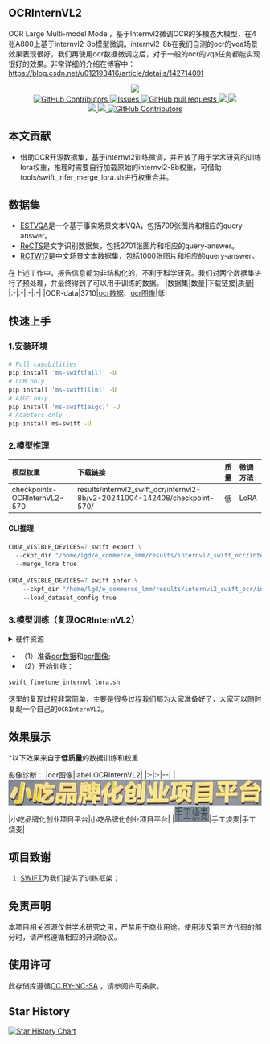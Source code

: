 ## OCRInternVL2

OCR Large Multi-model Model，基于Internvl2微调OCR的多模态大模型，在4张A800上基于internvl2-8b模型微调。internvl2-8b在我们自测的ocr的vqa场景效果表现很好，我们再使用ocr数据微调之后，对于一般的ocr的vqa任务都能实现很好的效果。非常详细的介绍在博客中：https://blog.csdn.net/u012193416/article/details/142714091

 <p align="center">
      <a href='https://github.com/leeguandong/OCRInternVL2'>
            <img src='https://img.shields.io/badge/Project-Page-Green'>
      </a>
      </br>
      <a href="https://github.com/leeguandong/OCRInternVL2/graphs/contributors">
        <img alt="GitHub Contributors" src="https://img.shields.io/github/contributors/leeguandong/OCRInternVL2" />
      </a>
      <a href="https://github.com/leeguandong/OCRInternVL2/issues">
        <img alt="Issues" src="https://img.shields.io/github/issues/leeguandong/OCRInternVL2?color=0088ff" />
      </a>
      <a href="https://github.com/leeguandong/OCRInternVL2/pulls">
        <img alt="GitHub pull requests" src="https://img.shields.io/github/issues-pr/leeguandong/OCRInternVL2?color=0088ff" />
      </a>
      <a href=href="https://github.com/leeguandong/OCRInternVL2/stargazers">
        <img src="https://img.shields.io/github/stars/leeguandong/OCRInternVL2?color=ccf">
      </a>
      <a href=href="https://github.com/leeguandong/OCRInternVL2">
        <img src="https://img.shields.io/github/repo-size/leeguandong/OCRInternVL2.svg?style=flat-square">
      </a>
      </br>
      <a href=href="https://github.com/leeguandong/OCRInternVL2">
        <img src="https://visitor-badge.laobi.icu/badge?page_id=https://github.com/leeguandong/OCRInternVL2">
      </a>
      <a href=href="https://github.com/leeguandong/OCRInternVL2">
        <img src="https://img.shields.io/github/last-commit/leeguandong/OCRInternVL2">
      </a>
      <a href="https://github.com/leeguandong/OCRInternVL2/blob/main/LICENSE">
        <img alt="GitHub Contributors" src="https://img.shields.io/badge/License-CC%20BY--NC--SA%204.0-lightgrey.svg" />
      </a>
  </p>

## 本文贡献

- 借助OCR开源数据集，基于internvl2训练微调，并开放了用于学术研究的训练lora权重，推理时需要自行加载原始的internvl2-8b权重，可借助tools/swift_infer_merge_lora.sh进行权重合并。
## 数据集

- [ESTVQA](https://github.com/xinke-wang/EST-VQA)是一个基于事实场景文本VQA，包括709张图片和相应的query-answer。
- [ReCTS](https://rrc.cvc.uab.es/?ch=12)是文字识别数据集，包括2701张图片和相应的query-answer。
- [RCTW17](https://rctw.vlrlab.net/dataset)是中文场景文本数据集，包括1000张图片和相应的query-answer。

在上述工作中，报告信息都为非结构化的，不利于科学研究。我们对两个数据集进行了预处理，并最终得到了可以用于训练的数据。
|数据集|数量|下载链接|质量|
|:-|:-|:-|:-|
|OCR-data|3710|[ocr数据](./data/EcommerceOCRBench/ESTVQA_cn_rectw17_ocr_swift.jsonl)、[ocr图像](./data/EcommerceOCRBench/data/)|低|


## 快速上手

### 1.安装环境
```bash
# Full capabilities
pip install 'ms-swift[all]' -U
# LLM only
pip install 'ms-swift[llm]' -U
# AIGC only
pip install 'ms-swift[aigc]' -U
# Adapters only
pip install ms-swift -U
```
### 2.模型推理

|模型权重|下载链接|质量|微调方法|
|:-|:-|:-|:-|
|checkpoints-OCRInternVL2-570|results/internvl2_swift_ocr/internvl2-8b/v2-20241004-142408/checkpoint-570/|低|LoRA|

#### CLI推理

```python
CUDA_VISIBLE_DEVICES=7 swift export \
  --ckpt_dir "/home/lgd/e_commerce_lmm/results/internvl2_swift_ocr/internvl2-8b/v2-20241004-142408/checkpoint-570/" \
  --merge_lora true

CUDA_VISIBLE_DEVICES=7 swift infer \
    --ckpt_dir "/home/lgd/e_commerce_lmm/results/internvl2_swift_ocr/internvl2-8b/v2-20241004-142408/checkpoint-570-merged/" \
    --load_dataset_config true
```
### 3.模型训练（复现OCRInternVL2）

<details>
  <summary>硬件资源</summary>
  <p>* 实验在A800 (4X, 80GB)上进行</p>
</details>

- （1）准备[ocr数据](./data/EcommerceOCRBench/ESTVQA_cn_rectw17_ocr_swift.jsonl)和[ocr图像](./data/EcommerceOCRBench/data/);
- （2）开始训练：


```bash
swift_finetune_internvl_lora.sh
```
这里的复现过程非常简单，主要是很多过程我们都为大家准备好了，大家可以随时复现一个自己的`OCRInternVL2`。

## 效果展示

*以下效果来自于**低质量**的数据训练和权重

影像诊断：
|ocr图像|label|OCRInternVL2|
|:-|:-|--|
|![](./data/test/train_ReCTS_015173_1.png)|小吃品牌化创业项目平台|小吃品牌化创业项目平台|
|![](./data/test/train_ReCTS_016409_18.png)|手工烧麦|手工烧麦|

## 项目致谢

1. [SWIFT](https://github.com/modelscope/swift)为我们提供了训练框架；

## 免责声明

本项目相关资源仅供学术研究之用，严禁用于商业用途。使用涉及第三方代码的部分时，请严格遵循相应的开源协议。

## 使用许可

此存储库遵循[CC BY-NC-SA](https://creativecommons.org/licenses/by-nc-sa/4.0/) ，请参阅许可条款。

## Star History

<a href="https://star-history.com/#leeguandong/OCRInternVL2&Date">

  <picture>
    <source media="(prefers-color-scheme: dark)" srcset="https://api.star-history.com/svg?repos=leeguandong/OCRInternVL2&type=Date&theme=dark" />
    <source media="(prefers-color-scheme: light)" srcset="https://api.star-history.com/svg?repos=leeguandong/OCRInternVL2&type=Date" />
    <img alt="Star History Chart" src="https://api.star-history.com/svg?repos=leeguandong/OCRInternVL2&type=Date" />
  </picture>

</a>
